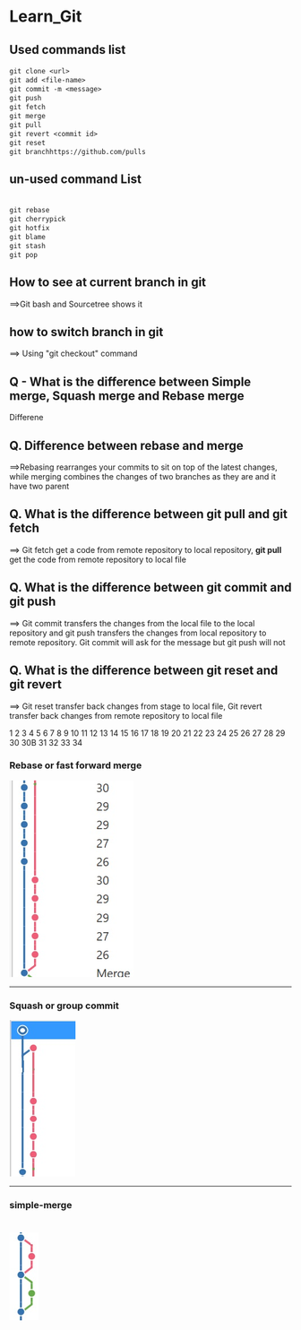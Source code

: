 # Learn_Git

## Used commands list
```
git clone <url>
git add <file-name>
git commit -m <message>
git push
git fetch
git merge
git pull
git revert <commit id>
git reset 
git branchhttps://github.com/pulls
```


## un-used command List

```

git rebase
git cherrypick
git hotfix
git blame
git stash
git pop
```


## How to see at current branch in git
==>Git bash and Sourcetree shows it

## how to switch branch in git
==> Using "git checkout" command

## Q - What is the difference between Simple merge, Squash merge and Rebase merge

Differene

## Q. Difference between rebase and merge 
==>Rebasing rearranges your commits to sit on top of the latest changes, while merging combines the changes of two branches as they are and it have two parent 

## Q. What is the difference between git pull and git fetch
==> Git fetch get a code from remote repository to local repository, **git pull** get the code from remote repository to local file 

## Q. What is the difference between git commit and git push
==> Git commit transfers the changes from the local file to the local repository and git push transfers the changes from local repository to remote repository. 
Git commit will ask for the message but git push will not 

## Q. What is the difference between git reset and git revert
==> Git reset transfer back changes from stage to local file, Git revert transfer back changes from remote repository to local file 

1
2
3
4
5
6
7
8
9
10
11
12
13
14
15
16
17
18
19
20
21
22
23
24
25
26
27
28
29
30
30B
31
32
33
34


### Rebase or fast forward merge
![rebase](rebase-forward-merge.jpg)

---

### Squash or group commit
![rebase](squash-or-group-commit.jpg)

---

### simple-merge
![rebase](simple-merge.jpg)
=======

